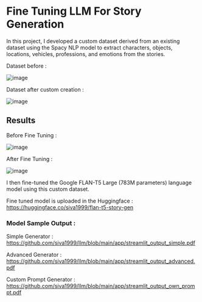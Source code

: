 # Fine Tuning LLM For Story Generation

In this project, I developed a custom dataset derived from an existing dataset using the Spacy NLP model to extract characters, objects, locations, vehicles, professions, and emotions from the stories. 

Dataset before :

![image](https://github.com/user-attachments/assets/5c2f15dc-8fd6-4f3c-a40b-ff0fb7b4d823)


Dataset after custom creation :

![image](https://github.com/user-attachments/assets/44fda2e4-796d-4871-a9e4-3bd0c0c287b6)


## Results

Before Fine Tuning :

![image](https://github.com/user-attachments/assets/7f555319-7152-49df-87e0-7d437c5978f6)


After Fine Tuning :

![image](https://github.com/user-attachments/assets/e5eccf53-641a-400b-b877-5a05fad485d2)


I then fine-tuned the Google FLAN-T5 Large (783M parameters) language model using this custom dataset.

Fine tuned model is uploaded in the Huggingface : https://huggingface.co/siva1999/flan-t5-story-gen


### Model Sample Output :


Simple Generator : https://github.com/siva1999/llm/blob/main/app/streamlit_output_simple.pdf

Advanced Generator : https://github.com/siva1999/llm/blob/main/app/streamlit_output_advanced.pdf

Custom Prompt Generator : https://github.com/siva1999/llm/blob/main/app/streamlit_output_own_prompt.pdf



